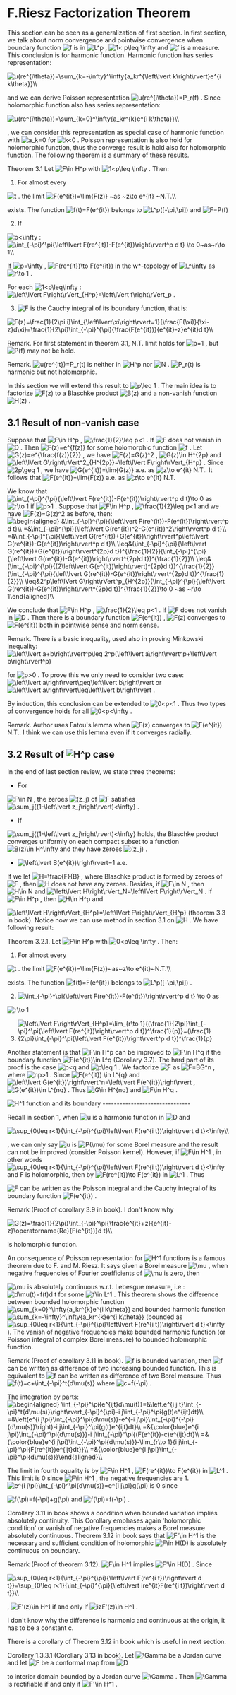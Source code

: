 F.Riesz Factorization Theorem
=============================

This section can be seen as a generalization of first section. In first
section, we talk about norm convergence and pointwise convergence when
boundary function 
<img src="https://www.zhihu.com/equation?tex=f" alt="f" class="ee_img tr_noresize" eeimg="1">
 is in 
<img src="https://www.zhihu.com/equation?tex=L^p" alt="L^p" class="ee_img tr_noresize" eeimg="1">
, 
<img src="https://www.zhihu.com/equation?tex=1< p\leq \infty" alt="1< p\leq \infty" class="ee_img tr_noresize" eeimg="1">
 and 
<img src="https://www.zhihu.com/equation?tex=f" alt="f" class="ee_img tr_noresize" eeimg="1">
 is a
measure. This conclusion is for harmonic function. Harmonic function has
series representation:

<img src="https://www.zhihu.com/equation?tex=u(re^{i\theta})=\sum_{k=-\infty}^\infty{a_kr^{\left\lvert k\right\rvert}e^{i k\theta}}\\" alt="u(re^{i\theta})=\sum_{k=-\infty}^\infty{a_kr^{\left\lvert k\right\rvert}e^{i k\theta}}\\" class="ee_img tr_noresize" eeimg="1">

and we can derive Poisson representation 
<img src="https://www.zhihu.com/equation?tex=u(re^{i\theta})=P_r(f)" alt="u(re^{i\theta})=P_r(f)" class="ee_img tr_noresize" eeimg="1">
. Since
holomorphic function also has series representation:

<img src="https://www.zhihu.com/equation?tex=u(re^{i\theta})=\sum_{k=0}^\infty{a_kr^{k}e^{i k\theta}}\\" alt="u(re^{i\theta})=\sum_{k=0}^\infty{a_kr^{k}e^{i k\theta}}\\" class="ee_img tr_noresize" eeimg="1">
 
 , we can
consider this representation as special case of harmonic function with
<img src="https://www.zhihu.com/equation?tex=a_k=0" alt="a_k=0" class="ee_img tr_noresize" eeimg="1">
 for 
<img src="https://www.zhihu.com/equation?tex=k<0" alt="k<0" class="ee_img tr_noresize" eeimg="1">
. Poisson representation is also hold for holomorphic
function, thus the converge result is hold also for holomorphic
function. The following theorem is a summary of these results.

Theorem 3.1 Let 
<img src="https://www.zhihu.com/equation?tex=F\in H^p" alt="F\in H^p" class="ee_img tr_noresize" eeimg="1">
 with
<img src="https://www.zhihu.com/equation?tex=1<p\leq \infty" alt="1<p\leq \infty" class="ee_img tr_noresize" eeimg="1">
. Then:

1.  For almost every 
<img src="https://www.zhihu.com/equation?tex=t" alt="t" class="ee_img tr_noresize" eeimg="1">
. the limit
    
<img src="https://www.zhihu.com/equation?tex=F(e^{it})=\lim{F(z)} ~as ~z\to e^{it} ~N.T.\\" alt="F(e^{it})=\lim{F(z)} ~as ~z\to e^{it} ~N.T.\\" class="ee_img tr_noresize" eeimg="1">
 
 exists. The function 
<img src="https://www.zhihu.com/equation?tex=f(t)=F(e^{it})" alt="f(t)=F(e^{it})" class="ee_img tr_noresize" eeimg="1">
 belongs to 
<img src="https://www.zhihu.com/equation?tex=L^p([-\pi,\pi])" alt="L^p([-\pi,\pi])" class="ee_img tr_noresize" eeimg="1">
 and 
<img src="https://www.zhihu.com/equation?tex=F=P(f)" alt="F=P(f)" class="ee_img tr_noresize" eeimg="1">


2.  If 
<img src="https://www.zhihu.com/equation?tex=p<\infty" alt="p<\infty" class="ee_img tr_noresize" eeimg="1">
:
    
<img src="https://www.zhihu.com/equation?tex=\int_{-\pi}^\pi{\left\lvert F(re^{it})-F(e^{it})\right\rvert^p d t} \to 0~as~r\to 1\\" alt="\int_{-\pi}^\pi{\left\lvert F(re^{it})-F(e^{it})\right\rvert^p d t} \to 0~as~r\to 1\\" class="ee_img tr_noresize" eeimg="1">

If 
<img src="https://www.zhihu.com/equation?tex=p=\infty" alt="p=\infty" class="ee_img tr_noresize" eeimg="1">
, 
<img src="https://www.zhihu.com/equation?tex=F(re^{it})\to F(e^{it})" alt="F(re^{it})\to F(e^{it})" class="ee_img tr_noresize" eeimg="1">
 in the w*-topology of
<img src="https://www.zhihu.com/equation?tex=L^\infty" alt="L^\infty" class="ee_img tr_noresize" eeimg="1">
 as 
<img src="https://www.zhihu.com/equation?tex=r\to 1" alt="r\to 1" class="ee_img tr_noresize" eeimg="1">
.

For each 
<img src="https://www.zhihu.com/equation?tex=1<p\leq\infty" alt="1<p\leq\infty" class="ee_img tr_noresize" eeimg="1">
:
<img src="https://www.zhihu.com/equation?tex=\left\lVert F\right\rVert_{H^p}=\left\lVert f\right\rVert_p" alt="\left\lVert F\right\rVert_{H^p}=\left\lVert f\right\rVert_p" class="ee_img tr_noresize" eeimg="1">
.

3. <img src="https://www.zhihu.com/equation?tex=F" alt="F" class="ee_img tr_noresize" eeimg="1"> is the Cauchy integral of its boundary function, that is:
    
<img src="https://www.zhihu.com/equation?tex=F(z)=\frac{1}{2\pi i}\int_{\left\lvert\xi\right\rvert=1}{\frac{F(\xi)}{\xi-z}d\xi}=\frac{1}{2\pi}\int_{-\pi}^{\pi}{\frac{F(e^{it})}{e^{it}-z}e^{it}d t}\\" alt="F(z)=\frac{1}{2\pi i}\int_{\left\lvert\xi\right\rvert=1}{\frac{F(\xi)}{\xi-z}d\xi}=\frac{1}{2\pi}\int_{-\pi}^{\pi}{\frac{F(e^{it})}{e^{it}-z}e^{it}d t}\\" class="ee_img tr_noresize" eeimg="1">

Remark. For first statement in theorem 3.1, N.T. limit holds for 
<img src="https://www.zhihu.com/equation?tex=p=1" alt="p=1" class="ee_img tr_noresize" eeimg="1">
, but 
<img src="https://www.zhihu.com/equation?tex=P(f)" alt="P(f)" class="ee_img tr_noresize" eeimg="1">
 may not
be hold.

Remark. 
<img src="https://www.zhihu.com/equation?tex=u(re^{it})=P_r(t)" alt="u(re^{it})=P_r(t)" class="ee_img tr_noresize" eeimg="1">
 is neither in 
<img src="https://www.zhihu.com/equation?tex=H^p" alt="H^p" class="ee_img tr_noresize" eeimg="1">
 nor 
<img src="https://www.zhihu.com/equation?tex=N" alt="N" class="ee_img tr_noresize" eeimg="1">
. 
<img src="https://www.zhihu.com/equation?tex=P_r(t)" alt="P_r(t)" class="ee_img tr_noresize" eeimg="1">
 is harmonic
but not holomorphic.

In this section we will extend this result to 
<img src="https://www.zhihu.com/equation?tex=p\leq 1" alt="p\leq 1" class="ee_img tr_noresize" eeimg="1">
. The main idea
is to factorize 
<img src="https://www.zhihu.com/equation?tex=F(z)" alt="F(z)" class="ee_img tr_noresize" eeimg="1">
 to a Blaschke product 
<img src="https://www.zhihu.com/equation?tex=B(z)" alt="B(z)" class="ee_img tr_noresize" eeimg="1">
 and a non-vanish
function 
<img src="https://www.zhihu.com/equation?tex=H(z)" alt="H(z)" class="ee_img tr_noresize" eeimg="1">
.

3.1 Result of non-vanish case
-------------------------

Suppose that 
<img src="https://www.zhihu.com/equation?tex=F\in H^p" alt="F\in H^p" class="ee_img tr_noresize" eeimg="1">
, 
<img src="https://www.zhihu.com/equation?tex=\frac{1}{2}\leq p<1" alt="\frac{1}{2}\leq p<1" class="ee_img tr_noresize" eeimg="1">
. If 
<img src="https://www.zhihu.com/equation?tex=F" alt="F" class="ee_img tr_noresize" eeimg="1">
 does not vanish
in 
<img src="https://www.zhihu.com/equation?tex=D" alt="D" class="ee_img tr_noresize" eeimg="1">
. Then 
<img src="https://www.zhihu.com/equation?tex=F(z)=e^{f(z)}" alt="F(z)=e^{f(z)}" class="ee_img tr_noresize" eeimg="1">
 for some holomorphic function 
<img src="https://www.zhihu.com/equation?tex=f" alt="f" class="ee_img tr_noresize" eeimg="1">
. Let
<img src="https://www.zhihu.com/equation?tex=G(z)=e^{\frac{f(z)}{2}}" alt="G(z)=e^{\frac{f(z)}{2}}" class="ee_img tr_noresize" eeimg="1">
, we have 
<img src="https://www.zhihu.com/equation?tex=F(z)=G(z)^2" alt="F(z)=G(z)^2" class="ee_img tr_noresize" eeimg="1">
, 
<img src="https://www.zhihu.com/equation?tex=G(z)\in H^{2p}" alt="G(z)\in H^{2p}" class="ee_img tr_noresize" eeimg="1">
 and
<img src="https://www.zhihu.com/equation?tex=\left\lVert G\right\rVert^2_{H^{2p}}=\left\lVert F\right\rVert_{H^p}" alt="\left\lVert G\right\rVert^2_{H^{2p}}=\left\lVert F\right\rVert_{H^p}" class="ee_img tr_noresize" eeimg="1">
.
Since 
<img src="https://www.zhihu.com/equation?tex=2p\geq 1" alt="2p\geq 1" class="ee_img tr_noresize" eeimg="1">
, we have 
<img src="https://www.zhihu.com/equation?tex=G(e^{it})=\lim{G(z)}" alt="G(e^{it})=\lim{G(z)}" class="ee_img tr_noresize" eeimg="1">
 a.e. as 
<img src="https://www.zhihu.com/equation?tex=z\to e^{it}" alt="z\to e^{it}" class="ee_img tr_noresize" eeimg="1">
N.T.. It follows that 
<img src="https://www.zhihu.com/equation?tex=F(e^{it})=\lim{F(z)}" alt="F(e^{it})=\lim{F(z)}" class="ee_img tr_noresize" eeimg="1">
 a.e. as 
<img src="https://www.zhihu.com/equation?tex=z\to e^{it}" alt="z\to e^{it}" class="ee_img tr_noresize" eeimg="1">
 N.T.

We know that
<img src="https://www.zhihu.com/equation?tex=\int_{-\pi}^{\pi}{\left\lvert F(re^{it})-F(e^{it})\right\rvert^p d t}\to 0" alt="\int_{-\pi}^{\pi}{\left\lvert F(re^{it})-F(e^{it})\right\rvert^p d t}\to 0" class="ee_img tr_noresize" eeimg="1">
as 
<img src="https://www.zhihu.com/equation?tex=r\to 1" alt="r\to 1" class="ee_img tr_noresize" eeimg="1">
 if 
<img src="https://www.zhihu.com/equation?tex=p>1" alt="p>1" class="ee_img tr_noresize" eeimg="1">
. Suppose that 
<img src="https://www.zhihu.com/equation?tex=F\in H^p" alt="F\in H^p" class="ee_img tr_noresize" eeimg="1">
, 
<img src="https://www.zhihu.com/equation?tex=\frac{1}{2}\leq p<1" alt="\frac{1}{2}\leq p<1" class="ee_img tr_noresize" eeimg="1">
 and
we have 
<img src="https://www.zhihu.com/equation?tex=F(z)=G(z)^2" alt="F(z)=G(z)^2" class="ee_img tr_noresize" eeimg="1">
 as before, then: 
<img src="https://www.zhihu.com/equation?tex=\begin{aligned}
    &\int_{-\pi}^{\pi}{\left\lvert F(re^{it})-F(e^{it})\right\rvert^p d t}\\
    =&\int_{-\pi}^{\pi}{\left\lvert G(re^{it})^2-G(e^{it})^2\right\rvert^p d t}\\
    =&\int_{-\pi}^{\pi}{\left\lvert G(re^{it})+G(e^{it})\right\rvert^p\left\lvert G(re^{it})-G(e^{it})\right\rvert^p d t}\\
    \leq&(\int_{-\pi}^{\pi}{\left\lvert G(re^{it})+G(e^{it})\right\rvert^{2p}d t})^{\frac{1}{2}}(\int_{-\pi}^{\pi}{\left\lvert G(re^{it})-G(e^{it})\right\rvert^{2p}d t})^{\frac{1}{2}}\\
    \leq&(\int_{-\pi}^{\pi}{(2\left\lvert G(e^{it})\right\rvert)^{2p}d t})^{\frac{1}{2}}(\int_{-\pi}^{\pi}{\left\lvert G(re^{it})-G(e^{it})\right\rvert^{2p}d t})^{\frac{1}{2}}\\
     \leq&2^p\left\lVert G\right\rVert^p_{H^{2p}}(\int_{-\pi}^{\pi}{\left\lvert G(re^{it})-G(e^{it})\right\rvert^{2p}d t})^{\frac{1}{2}}\to 0 ~as ~r\to 1\end{aligned}\\" alt="\begin{aligned}
    &\int_{-\pi}^{\pi}{\left\lvert F(re^{it})-F(e^{it})\right\rvert^p d t}\\
    =&\int_{-\pi}^{\pi}{\left\lvert G(re^{it})^2-G(e^{it})^2\right\rvert^p d t}\\
    =&\int_{-\pi}^{\pi}{\left\lvert G(re^{it})+G(e^{it})\right\rvert^p\left\lvert G(re^{it})-G(e^{it})\right\rvert^p d t}\\
    \leq&(\int_{-\pi}^{\pi}{\left\lvert G(re^{it})+G(e^{it})\right\rvert^{2p}d t})^{\frac{1}{2}}(\int_{-\pi}^{\pi}{\left\lvert G(re^{it})-G(e^{it})\right\rvert^{2p}d t})^{\frac{1}{2}}\\
    \leq&(\int_{-\pi}^{\pi}{(2\left\lvert G(e^{it})\right\rvert)^{2p}d t})^{\frac{1}{2}}(\int_{-\pi}^{\pi}{\left\lvert G(re^{it})-G(e^{it})\right\rvert^{2p}d t})^{\frac{1}{2}}\\
     \leq&2^p\left\lVert G\right\rVert^p_{H^{2p}}(\int_{-\pi}^{\pi}{\left\lvert G(re^{it})-G(e^{it})\right\rvert^{2p}d t})^{\frac{1}{2}}\to 0 ~as ~r\to 1\end{aligned}\\" class="ee_img tr_noresize" eeimg="1">

We conclude that 
<img src="https://www.zhihu.com/equation?tex=F\in H^p" alt="F\in H^p" class="ee_img tr_noresize" eeimg="1">
, 
<img src="https://www.zhihu.com/equation?tex=\frac{1}{2}\leq p<1" alt="\frac{1}{2}\leq p<1" class="ee_img tr_noresize" eeimg="1">
. If 
<img src="https://www.zhihu.com/equation?tex=F" alt="F" class="ee_img tr_noresize" eeimg="1">
 does not
vanish in 
<img src="https://www.zhihu.com/equation?tex=D" alt="D" class="ee_img tr_noresize" eeimg="1">
. Then there is a boundary function 
<img src="https://www.zhihu.com/equation?tex=F(e^{it})" alt="F(e^{it})" class="ee_img tr_noresize" eeimg="1">
, 
<img src="https://www.zhihu.com/equation?tex=F(z)" alt="F(z)" class="ee_img tr_noresize" eeimg="1">
converges to 
<img src="https://www.zhihu.com/equation?tex=F(e^{it})" alt="F(e^{it})" class="ee_img tr_noresize" eeimg="1">
 both in pointwise sense and norm sense.

Remark. There is a basic inequality, used also in proving Minkowski inequality:
<img src="https://www.zhihu.com/equation?tex=\left\lvert a+b\right\rvert^p\leq 2^p(\left\lvert a\right\rvert^p+\left\lvert b\right\rvert^p)" alt="\left\lvert a+b\right\rvert^p\leq 2^p(\left\lvert a\right\rvert^p+\left\lvert b\right\rvert^p)" class="ee_img tr_noresize" eeimg="1">

for 
<img src="https://www.zhihu.com/equation?tex=p>0" alt="p>0" class="ee_img tr_noresize" eeimg="1">
. To prove this we only need to consider two case:
<img src="https://www.zhihu.com/equation?tex=\left\lvert a\right\rvert\geq\left\lvert b\right\rvert" alt="\left\lvert a\right\rvert\geq\left\lvert b\right\rvert" class="ee_img tr_noresize" eeimg="1">
 or
<img src="https://www.zhihu.com/equation?tex=\left\lvert a\right\rvert\leq\left\lvert b\right\rvert" alt="\left\lvert a\right\rvert\leq\left\lvert b\right\rvert" class="ee_img tr_noresize" eeimg="1">
.

By induction, this conclusion can be extended to 
<img src="https://www.zhihu.com/equation?tex=0<p<1" alt="0<p<1" class="ee_img tr_noresize" eeimg="1">
. Thus two types
of convergence holds for all 
<img src="https://www.zhihu.com/equation?tex=0<p<\infty" alt="0<p<\infty" class="ee_img tr_noresize" eeimg="1">
.

Remark. Author uses Fatou's lemma when 
<img src="https://www.zhihu.com/equation?tex=F(z)" alt="F(z)" class="ee_img tr_noresize" eeimg="1">
 converges to 
<img src="https://www.zhihu.com/equation?tex=F(e^{it})" alt="F(e^{it})" class="ee_img tr_noresize" eeimg="1">
 N.T.. I
think we can use this lemma even if it converges radially.

3.2 Result of 
<img src="https://www.zhihu.com/equation?tex=H^p" alt="H^p" class="ee_img tr_noresize" eeimg="1">
 case
--------------------

In the end of last section review, we state three theorems:

-   For 
<img src="https://www.zhihu.com/equation?tex=F\in N" alt="F\in N" class="ee_img tr_noresize" eeimg="1">
, the zeroes 
<img src="https://www.zhihu.com/equation?tex=(z_j)" alt="(z_j)" class="ee_img tr_noresize" eeimg="1">
 of 
<img src="https://www.zhihu.com/equation?tex=F" alt="F" class="ee_img tr_noresize" eeimg="1">
 satisfies
<img src="https://www.zhihu.com/equation?tex=\sum_j{(1-\left\lvert z_j\right\rvert)<\infty}" alt="\sum_j{(1-\left\lvert z_j\right\rvert)<\infty}" class="ee_img tr_noresize" eeimg="1">
.

-   If 
<img src="https://www.zhihu.com/equation?tex=\sum_j{(1-\left\lvert z_j\right\rvert)<\infty}" alt="\sum_j{(1-\left\lvert z_j\right\rvert)<\infty}" class="ee_img tr_noresize" eeimg="1">
 holds, the
    Blaschke product converges uniformly on each compact subset to a
    function 
<img src="https://www.zhihu.com/equation?tex=B(z)\in H^\infty" alt="B(z)\in H^\infty" class="ee_img tr_noresize" eeimg="1">
 and they have zeroes 
<img src="https://www.zhihu.com/equation?tex=(z_j)" alt="(z_j)" class="ee_img tr_noresize" eeimg="1">
.

-  <img src="https://www.zhihu.com/equation?tex=\left\lvert B(e^{it})\right\rvert=1" alt="\left\lvert B(e^{it})\right\rvert=1" class="ee_img tr_noresize" eeimg="1"> a.e.

If we let 
<img src="https://www.zhihu.com/equation?tex=H=\frac{F}{B}" alt="H=\frac{F}{B}" class="ee_img tr_noresize" eeimg="1">
, where Blaschke product is formed by zeroes of
<img src="https://www.zhihu.com/equation?tex=F" alt="F" class="ee_img tr_noresize" eeimg="1">
, then 
<img src="https://www.zhihu.com/equation?tex=H" alt="H" class="ee_img tr_noresize" eeimg="1">
 does not have any zeroes. Besides, if 
<img src="https://www.zhihu.com/equation?tex=F\in N" alt="F\in N" class="ee_img tr_noresize" eeimg="1">
, then
<img src="https://www.zhihu.com/equation?tex=H\in N" alt="H\in N" class="ee_img tr_noresize" eeimg="1">
 and 
<img src="https://www.zhihu.com/equation?tex=\left\lVert H\right\rVert_N=\left\lVert F\right\rVert_N" alt="\left\lVert H\right\rVert_N=\left\lVert F\right\rVert_N" class="ee_img tr_noresize" eeimg="1">
.
If 
<img src="https://www.zhihu.com/equation?tex=F\in H^p" alt="F\in H^p" class="ee_img tr_noresize" eeimg="1">
, then 
<img src="https://www.zhihu.com/equation?tex=H\in H^p" alt="H\in H^p" class="ee_img tr_noresize" eeimg="1">
 and

<img src="https://www.zhihu.com/equation?tex=\left\lVert H\right\rVert_{H^p}=\left\lVert F\right\rVert_{H^p}" alt="\left\lVert H\right\rVert_{H^p}=\left\lVert F\right\rVert_{H^p}" class="ee_img tr_noresize" eeimg="1">
(theorem 3.3 in book). Notice now we can use method in section
3.1 on 
<img src="https://www.zhihu.com/equation?tex=H" alt="H" class="ee_img tr_noresize" eeimg="1">
. We have following result:

Theorem 3.2.1. Let 
<img src="https://www.zhihu.com/equation?tex=F\in H^p" alt="F\in H^p" class="ee_img tr_noresize" eeimg="1">
 with 
<img src="https://www.zhihu.com/equation?tex=0<p\leq \infty" alt="0<p\leq \infty" class="ee_img tr_noresize" eeimg="1">
. Then:

1.  For almost every 
<img src="https://www.zhihu.com/equation?tex=t" alt="t" class="ee_img tr_noresize" eeimg="1">
. the limit
    
<img src="https://www.zhihu.com/equation?tex=F(e^{it})=\lim{F(z)}~as~z\to e^{it}~N.T.\\" alt="F(e^{it})=\lim{F(z)}~as~z\to e^{it}~N.T.\\" class="ee_img tr_noresize" eeimg="1">

 exists. The function 
<img src="https://www.zhihu.com/equation?tex=f(t)=F(e^{it})" alt="f(t)=F(e^{it})" class="ee_img tr_noresize" eeimg="1">
 belongs to 
<img src="https://www.zhihu.com/equation?tex=L^p([-\pi,\pi])" alt="L^p([-\pi,\pi])" class="ee_img tr_noresize" eeimg="1">
.

2.  <img src="https://www.zhihu.com/equation?tex=\int_{-\pi}^\pi{\left\lvert F(re^{it})-F(e^{it})\right\rvert^p d t} \to 0" alt="\int_{-\pi}^\pi{\left\lvert F(re^{it})-F(e^{it})\right\rvert^p d t} \to 0" class="ee_img tr_noresize" eeimg="1"> as 
<img src="https://www.zhihu.com/equation?tex=r\to 1" alt="r\to 1" class="ee_img tr_noresize" eeimg="1">


3.  <img src="https://www.zhihu.com/equation?tex=\left\lVert F\right\rVert_{H^p}=\lim_{r\to 1}{(\frac{1}{2\pi}\int_{-\pi}^\pi{\left\lvert F(re^{it})\right\rvert^p d t})^\frac{1}{p}}=(\frac{1}{2\pi}\int_{-\pi}^\pi{\left\lvert F(e^{it})\right\rvert^p d t})^\frac{1}{p}" alt="\left\lVert F\right\rVert_{H^p}=\lim_{r\to 1}{(\frac{1}{2\pi}\int_{-\pi}^\pi{\left\lvert F(re^{it})\right\rvert^p d t})^\frac{1}{p}}=(\frac{1}{2\pi}\int_{-\pi}^\pi{\left\lvert F(e^{it})\right\rvert^p d t})^\frac{1}{p}" class="ee_img tr_noresize" eeimg="1">


Another statement is that 
<img src="https://www.zhihu.com/equation?tex=F\in H^p" alt="F\in H^p" class="ee_img tr_noresize" eeimg="1">
 can be improved to 
<img src="https://www.zhihu.com/equation?tex=F\in H^q" alt="F\in H^q" class="ee_img tr_noresize" eeimg="1">
 if
the boundary function 
<img src="https://www.zhihu.com/equation?tex=F(e^{it})\in L^q" alt="F(e^{it})\in L^q" class="ee_img tr_noresize" eeimg="1">
 (Corollary 3.7). The hard part
of its proof is the case 
<img src="https://www.zhihu.com/equation?tex=p<q" alt="p<q" class="ee_img tr_noresize" eeimg="1">
 and 
<img src="https://www.zhihu.com/equation?tex=p\leq 1" alt="p\leq 1" class="ee_img tr_noresize" eeimg="1">
. We factorize 
<img src="https://www.zhihu.com/equation?tex=F" alt="F" class="ee_img tr_noresize" eeimg="1">
 as
<img src="https://www.zhihu.com/equation?tex=F=BG^n" alt="F=BG^n" class="ee_img tr_noresize" eeimg="1">
, where 
<img src="https://www.zhihu.com/equation?tex=np>1" alt="np>1" class="ee_img tr_noresize" eeimg="1">
. Since 
<img src="https://www.zhihu.com/equation?tex=F(e^{it}) \in L^{q}" alt="F(e^{it}) \in L^{q}" class="ee_img tr_noresize" eeimg="1">
 and
<img src="https://www.zhihu.com/equation?tex=\left\lvert G(e^{it})\right\rvert^n=\left\lvert F(e^{it})\right\rvert" alt="\left\lvert G(e^{it})\right\rvert^n=\left\lvert F(e^{it})\right\rvert" class="ee_img tr_noresize" eeimg="1">
,
<img src="https://www.zhihu.com/equation?tex=G(e^{it})\in L^{nq}" alt="G(e^{it})\in L^{nq}" class="ee_img tr_noresize" eeimg="1">
. Thus 
<img src="https://www.zhihu.com/equation?tex=G\in H^{nq}" alt="G\in H^{nq}" class="ee_img tr_noresize" eeimg="1">
 and 
<img src="https://www.zhihu.com/equation?tex=F\in H^q" alt="F\in H^q" class="ee_img tr_noresize" eeimg="1">
.


<img src="https://www.zhihu.com/equation?tex=H^1" alt="H^1" class="ee_img tr_noresize" eeimg="1">
 function and its boundary
-------------------------------

Recall in section 1, when 
<img src="https://www.zhihu.com/equation?tex=u" alt="u" class="ee_img tr_noresize" eeimg="1">
 is a harmonic function in 
<img src="https://www.zhihu.com/equation?tex=D" alt="D" class="ee_img tr_noresize" eeimg="1">
 and

<img src="https://www.zhihu.com/equation?tex=\sup_{0\leq r<1}{\int_{-\pi}^{\pi}\left\lvert F(re^{i t})\right\rvert d t}<\infty\\" alt="\sup_{0\leq r<1}{\int_{-\pi}^{\pi}\left\lvert F(re^{i t})\right\rvert d t}<\infty\\" class="ee_img tr_noresize" eeimg="1">

,
we can only say 
<img src="https://www.zhihu.com/equation?tex=u" alt="u" class="ee_img tr_noresize" eeimg="1">
 is 
<img src="https://www.zhihu.com/equation?tex=P(\mu)" alt="P(\mu)" class="ee_img tr_noresize" eeimg="1">
 for some Borel measure and the result
can not be improved (consider Poisson kernel). However, if 
<img src="https://www.zhihu.com/equation?tex=F\in H^1" alt="F\in H^1" class="ee_img tr_noresize" eeimg="1">
,
in other words
<img src="https://www.zhihu.com/equation?tex=\sup_{0\leq r<1}{\int_{-\pi}^{\pi}\left\lvert F(re^{i t})\right\rvert d t}<\infty" alt="\sup_{0\leq r<1}{\int_{-\pi}^{\pi}\left\lvert F(re^{i t})\right\rvert d t}<\infty" class="ee_img tr_noresize" eeimg="1">
and F is holomorphic, then by 
<img src="https://www.zhihu.com/equation?tex=F(re^{it})\to F(e^{it})" alt="F(re^{it})\to F(e^{it})" class="ee_img tr_noresize" eeimg="1">
 in 
<img src="https://www.zhihu.com/equation?tex=L^1" alt="L^1" class="ee_img tr_noresize" eeimg="1">
. Thus

<img src="https://www.zhihu.com/equation?tex=F" alt="F" class="ee_img tr_noresize" eeimg="1">
 can be written as the Poisson integral and the Cauchy integral of
its boundary function 
<img src="https://www.zhihu.com/equation?tex=F(e^{it})" alt="F(e^{it})" class="ee_img tr_noresize" eeimg="1">
.

Remark (Proof of corollary 3.9 in book). I don't know why

<img src="https://www.zhihu.com/equation?tex=G(z)=\frac{1}{2\pi}\int_{-\pi}^\pi{\frac{e^{it}+z}{e^{it}-z}\operatorname{Re}{F(e^{it})}d t}\\" alt="G(z)=\frac{1}{2\pi}\int_{-\pi}^\pi{\frac{e^{it}+z}{e^{it}-z}\operatorname{Re}{F(e^{it})}d t}\\" class="ee_img tr_noresize" eeimg="1">

is holomorphic function.

An consequence of Poisson representation for 
<img src="https://www.zhihu.com/equation?tex=H^1" alt="H^1" class="ee_img tr_noresize" eeimg="1">
 functions is a famous
theorem due to F. and M. Riesz. It says given a Borel measure 
<img src="https://www.zhihu.com/equation?tex=\mu" alt="\mu" class="ee_img tr_noresize" eeimg="1">
,
when negative frequencies of Fourier coefficients of 
<img src="https://www.zhihu.com/equation?tex=\mu" alt="\mu" class="ee_img tr_noresize" eeimg="1">
 is zero, then

<img src="https://www.zhihu.com/equation?tex=\mu" alt="\mu" class="ee_img tr_noresize" eeimg="1">
 is absolutely continuous w.r.t. Lebesgue measure, i.e.:

<img src="https://www.zhihu.com/equation?tex=d\mu(t)=f(t)d t" alt="d\mu(t)=f(t)d t" class="ee_img tr_noresize" eeimg="1">
 for some 
<img src="https://www.zhihu.com/equation?tex=f\in L^1" alt="f\in L^1" class="ee_img tr_noresize" eeimg="1">
. This theorem shows the difference
between bounded holomorphic function

<img src="https://www.zhihu.com/equation?tex=\sum_{k=0}^\infty{a_kr^{k}e^{i k\theta}}" alt="\sum_{k=0}^\infty{a_kr^{k}e^{i k\theta}}" class="ee_img tr_noresize" eeimg="1">
 and bounded harmonic function

<img src="https://www.zhihu.com/equation?tex=\sum_{k=-\infty}^\infty{a_kr^{k}e^{i k\theta}}" alt="\sum_{k=-\infty}^\infty{a_kr^{k}e^{i k\theta}}" class="ee_img tr_noresize" eeimg="1">
 (bounded as

<img src="https://www.zhihu.com/equation?tex=\sup_{0\leq r<1}{\int_{-\pi}^{\pi}\left\lvert F(re^{i t})\right\rvert d t}<\infty" alt="\sup_{0\leq r<1}{\int_{-\pi}^{\pi}\left\lvert F(re^{i t})\right\rvert d t}<\infty" class="ee_img tr_noresize" eeimg="1">
).
The vanish of negative frequencies make bounded harmonic function (or
Poisson integral of complex Borel measure) to bounded holomorphic
function.


Remark (Proof of corollary 3.11 in book). <img src="https://www.zhihu.com/equation?tex=f" alt="f" class="ee_img tr_noresize" eeimg="1">
 is bounded variation, then 
<img src="https://www.zhihu.com/equation?tex=f" alt="f" class="ee_img tr_noresize" eeimg="1">
 can be written as difference of two
increasing bounded function. This is equivalent to 
<img src="https://www.zhihu.com/equation?tex=f" alt="f" class="ee_img tr_noresize" eeimg="1">
 can be written as
difference of two Borel measure. Thus 
<img src="https://www.zhihu.com/equation?tex=f(t)=c+\int_{-\pi}^t{d\mu(s)}" alt="f(t)=c+\int_{-\pi}^t{d\mu(s)}" class="ee_img tr_noresize" eeimg="1">
where 
<img src="https://www.zhihu.com/equation?tex=c=f(-\pi)" alt="c=f(-\pi)" class="ee_img tr_noresize" eeimg="1">
.

The integration by parts: 
<img src="https://www.zhihu.com/equation?tex=\begin{aligned}
    \int_{-\pi}^\pi{e^{ijt}d\mu(t)}=&\left.e^{i j t}\int_{-\pi}^t{d\mu(s)}\right\rvert_{-\pi}^{\pi}-i j\int_{-\pi}^\pi{g(t)e^{ijt}dt}\\
                                    =&\left(e^{i j\pi}\int_{-\pi}^\pi{d\mu(s)}-e^{-i j\pi}\int_{-\pi}^{-\pi}{d\mu(s)}\right)-i j\int_{-\pi}^\pi{g(t)e^{ijt}dt}\\
                                    =&{\color{blue}e^{i j\pi}\int_{-\pi}^\pi{d\mu(s)}}-i j\int_{-\pi}^\pi{(F(e^{it})-c)e^{ijt}dt}\\
                                    =&{\color{blue}e^{i j\pi}\int_{-\pi}^\pi{d\mu(s)}}-\lim_{r\to 1}{i j\int_{-\pi}^\pi{F(re^{it})e^{ijt}dt}}\\
                                    =&{\color{blue}e^{i j\pi}\int_{-\pi}^\pi{d\mu(s)}}\end{aligned}\\" alt="\begin{aligned}
    \int_{-\pi}^\pi{e^{ijt}d\mu(t)}=&\left.e^{i j t}\int_{-\pi}^t{d\mu(s)}\right\rvert_{-\pi}^{\pi}-i j\int_{-\pi}^\pi{g(t)e^{ijt}dt}\\
                                    =&\left(e^{i j\pi}\int_{-\pi}^\pi{d\mu(s)}-e^{-i j\pi}\int_{-\pi}^{-\pi}{d\mu(s)}\right)-i j\int_{-\pi}^\pi{g(t)e^{ijt}dt}\\
                                    =&{\color{blue}e^{i j\pi}\int_{-\pi}^\pi{d\mu(s)}}-i j\int_{-\pi}^\pi{(F(e^{it})-c)e^{ijt}dt}\\
                                    =&{\color{blue}e^{i j\pi}\int_{-\pi}^\pi{d\mu(s)}}-\lim_{r\to 1}{i j\int_{-\pi}^\pi{F(re^{it})e^{ijt}dt}}\\
                                    =&{\color{blue}e^{i j\pi}\int_{-\pi}^\pi{d\mu(s)}}\end{aligned}\\" class="ee_img tr_noresize" eeimg="1">

The limit in fourth equality is by 
<img src="https://www.zhihu.com/equation?tex=F\in H^1" alt="F\in H^1" class="ee_img tr_noresize" eeimg="1">
, 
<img src="https://www.zhihu.com/equation?tex=F(re^{it})\to F(e^{it})" alt="F(re^{it})\to F(e^{it})" class="ee_img tr_noresize" eeimg="1">
in <img src="https://www.zhihu.com/equation?tex=L^1" alt="L^1" class="ee_img tr_noresize" eeimg="1">
. This limit is 0 since 
<img src="https://www.zhihu.com/equation?tex=F\in H^1" alt="F\in H^1" class="ee_img tr_noresize" eeimg="1">
, the negative frequencies are
1. 
<img src="https://www.zhihu.com/equation?tex=e^{i j\pi}\int_{-\pi}^\pi{d\mu(s)}=e^{i j\pi}g(\pi)" alt="e^{i j\pi}\int_{-\pi}^\pi{d\mu(s)}=e^{i j\pi}g(\pi)" class="ee_img tr_noresize" eeimg="1">
 is 0 since

<img src="https://www.zhihu.com/equation?tex=f(\pi)=f(-\pi)+g(\pi)" alt="f(\pi)=f(-\pi)+g(\pi)" class="ee_img tr_noresize" eeimg="1">
 and 
<img src="https://www.zhihu.com/equation?tex=f(\pi)=f(-\pi)" alt="f(\pi)=f(-\pi)" class="ee_img tr_noresize" eeimg="1">
.

Corollary 3.11 in book shows a condition when bounded variation implies
absolutely continuity. This Corollary emphases again 'holomorphic
condition' or vanish of negative frequencies makes a Borel measure
absolutely continuous. Theorem 3.12 in book says that 
<img src="https://www.zhihu.com/equation?tex=F'\in H^1" alt="F'\in H^1" class="ee_img tr_noresize" eeimg="1">
 is the
necessary and sufficient condition of holomorphic 
<img src="https://www.zhihu.com/equation?tex=F\in H(D)" alt="F\in H(D)" class="ee_img tr_noresize" eeimg="1">
 is
absolutely continuous on boundary.


Remark (Proof of theorem 3.12). <img src="https://www.zhihu.com/equation?tex=F\in H^1" alt="F\in H^1" class="ee_img tr_noresize" eeimg="1">
 implies 
<img src="https://www.zhihu.com/equation?tex=F'\in H(D)" alt="F'\in H(D)" class="ee_img tr_noresize" eeimg="1">
. Since

<img src="https://www.zhihu.com/equation?tex=\sup_{0\leq r<1}{\int_{-\pi}^{\pi}{\left\lvert F(re^{i t})\right\rvert d t}}=\sup_{0\leq r<1}{\int_{-\pi}^{\pi}{\left\lvert ire^{it}F(re^{i t})\right\rvert d t}}\\" alt="\sup_{0\leq r<1}{\int_{-\pi}^{\pi}{\left\lvert F(re^{i t})\right\rvert d t}}=\sup_{0\leq r<1}{\int_{-\pi}^{\pi}{\left\lvert ire^{it}F(re^{i t})\right\rvert d t}}\\" class="ee_img tr_noresize" eeimg="1">

, 
<img src="https://www.zhihu.com/equation?tex=F'(z)\in H^1" alt="F'(z)\in H^1" class="ee_img tr_noresize" eeimg="1">
 if and only if 
<img src="https://www.zhihu.com/equation?tex=izF'(z)\in H^1" alt="izF'(z)\in H^1" class="ee_img tr_noresize" eeimg="1">
.

 I don't know why the difference is harmonic and continuous at the
origin, it has to be a constant c.

There is a corollary of Theorem 3.12 in book which is useful in next
section.

Corollary 1.3.3.1 (Corollary 3.13 in book). Let 
<img src="https://www.zhihu.com/equation?tex=\Gamma" alt="\Gamma" class="ee_img tr_noresize" eeimg="1">
 be a Jordan curve and let 
<img src="https://www.zhihu.com/equation?tex=F" alt="F" class="ee_img tr_noresize" eeimg="1">
 be a conformal map from 
<img src="https://www.zhihu.com/equation?tex=D" alt="D" class="ee_img tr_noresize" eeimg="1">

to interior domain bounded by a Jordan curve 
<img src="https://www.zhihu.com/equation?tex=\Gamma" alt="\Gamma" class="ee_img tr_noresize" eeimg="1">
. Then 
<img src="https://www.zhihu.com/equation?tex=\Gamma" alt="\Gamma" class="ee_img tr_noresize" eeimg="1">
 is
rectifiable if and only if 
<img src="https://www.zhihu.com/equation?tex=F'\in H^1" alt="F'\in H^1" class="ee_img tr_noresize" eeimg="1">
.
